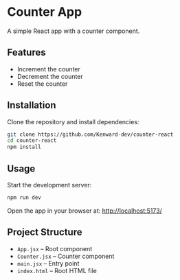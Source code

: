 # Counter App

A simple React app with a counter component.

## Features

- Increment the counter
- Decrement the counter
- Reset the counter

## Installation

Clone the repository and install dependencies:

```bash
git clone https://github.com/Kenward-dev/counter-react
cd counter-react
npm install
```

## Usage

Start the development server:

```bash
npm run dev
```

Open the app in your browser at:
[http://localhost:5173/](http://localhost:5173/)

## Project Structure

- `App.jsx` – Root component
- `Counter.jsx` – Counter component
- `main.jsx` – Entry point
- `index.html` – Root HTML file